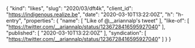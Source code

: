 {
  "kind": "likes",
  "slug": "2020/03/dft4k",
  "client_id": "https://indigenous.realize.be",
  "date": "2020-03-10T13:22:00Z",
  "h": "h-entry",
  "properties": {
    "name": [
      "Like of @__ariannalp's tweet"
    ],
    "like-of": [
      "https://twitter.com/__ariannalp/status/1236728416595927040"
    ],
    "published": [
      "2020-03-10T13:22:00Z"
    ],
    "syndication": [
      "https://twitter.com/__ariannalp/status/1236728416595927040"
    ]
  }
}
